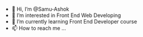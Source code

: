 - 👋 Hi, I’m @Samu-Ashok
- 👀 I’m interested in Front End Web Developing 
- 🌱 I’m currently learning Front End Developer course
- 📫 How to reach me ...
<!---
Samu-Ashok/Samu-Ashok is a ✨ special ✨ repository because its `README.md` (this file) appears on your GitHub profile.
You can click the Preview link to take a look at your changes.
--->

